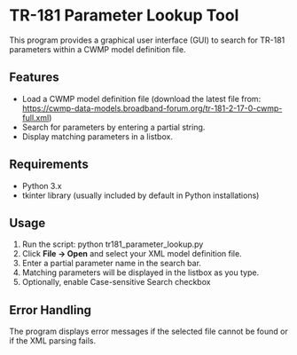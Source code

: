 # TR-181 Parameter Lookup Tool
This program provides a graphical user interface (GUI) to search for TR-181 parameters within a CWMP model definition file.

## Features
* Load a CWMP model definition file (download the latest file from: https://cwmp-data-models.broadband-forum.org/tr-181-2-17-0-cwmp-full.xml)
* Search for parameters by entering a partial string.
* Display matching parameters in a listbox.

## Requirements
* Python 3.x
* tkinter library (usually included by default in Python installations)

## Usage
1. Run the script: python tr181_parameter_lookup.py
2. Click **File -> Open** and select your XML model definition file.
3. Enter a partial parameter name in the search bar.
4. Matching parameters will be displayed in the listbox as you type.
5. Optionally, enable Case-sensitive Search checkbox


## Error Handling
The program displays error messages if the selected file cannot be found or if the XML parsing fails.